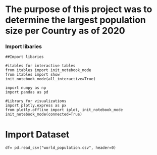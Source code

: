# The purpose of this project was to determine the largest population size per Country as of 2020

### Import libaries
```
##Import libaries

#itables for interactive tables
from itables import init_notebook_mode
from itables import show
init_notebook_mode(all_interactive=True)

import numpy as np 
import pandas as pd 

#Library for visualizations
import plotly.express as px
from plotly.offline import iplot, init_notebook_mode
init_notebook_mode(connected=True)
```
# Import Dataset
```
df= pd.read_csv("world_population.csv", header=0)
```

